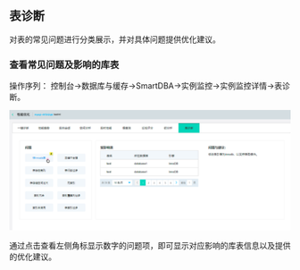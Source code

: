 ## 表诊断
对表的常见问题进行分类展示，并对具体问题提供优化建议。

### 查看常见问题及影响的库表
操作序列：
控制台->数据库与缓存->SmartDBA->实例监控->实例监控详情->表诊断。

![](../../image/SmartDBA/table_diagnosis1.png)
 
通过点击查看左侧角标显示数字的问题项，即可显示对应影响的库表信息以及提供的优化建议。
